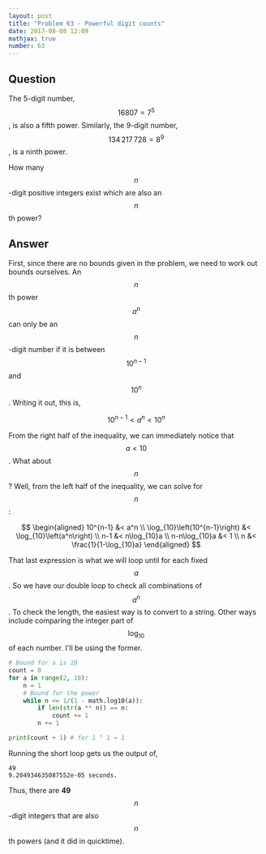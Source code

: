 ```yaml
---
layout: post
title: "Problem 63 - Powerful digit counts"
date: 2017-08-08 12:09
mathjax: true
number: 63
---
```


## Question

The 5-digit number, $$16807=7^5$$, is also a fifth power. Similarly, the 9-digit number, $$134\,217\,728=8^9$$, is a ninth power.

How many $$n$$-digit positive integers exist which are also an $$n$$th power?

## Answer

First, since there are no bounds given in the problem, we need to work out bounds ourselves. An $$n$$th power $$a^n$$ can only be an $$n$$-digit number if it is between $$10^{n-1}$$ and $$10^n$$. Writing it out, this is,


$$
10^{n-1}<a^n<10^n
$$


From the right half of the inequality, we can immediately notice that $$a<10$$. What about $$n$$? Well, from the left half of the inequality, we can solve for $$n$$:


$$
\begin{aligned}
10^{n-1} &< a^n
\\
\log_{10}\left(10^{n-1}\right) &< \log_{10}\left(a^n\right)
\\
n-1 &< n\log_{10}a
\\
n-n\log_{10}a &< 1
\\
n &< \frac{1}{1-\log_{10}a}
\end{aligned}
$$


That last expression is what we will loop until for each fixed $$a$$. So we have our double loop to check all combinations of $$a^n$$. To check the length, the easiest way is to convert to a string. Other ways include comparing the integer part of $$\log_{10}$$ of each number. I'll be using the former.

```python
# Bound for a is 10
count = 0
for a in range(2, 10):
    n = 1
    # Bound for the power
    while n <= 1/(1 - math.log10(a)):
        if len(str(a ** n)) == n:
            count += 1
        n += 1

print(count + 1) # for 1 ^ 1 = 1
```

Running the short loop gets us the output of,

```
49
9.204934635087552e-05 seconds.
```

Thus, there are **49** $$n$$-digit integers that are also $$n$$th powers (and it did in quicktime).